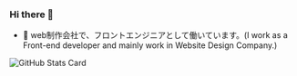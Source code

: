 ### Hi there 👋


- 🔭 web制作会社で、フロントエンジニアとして働いています。(I work as a Front-end developer and mainly work in Website Design Company.)

![GitHub Stats Card](https://github-readme-stats.vercel.app/api?username=code-polaris044)

